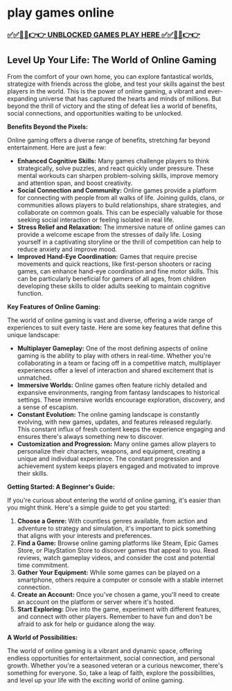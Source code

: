 # play games online

### [✅✅🔴🔴👉👉 UNBLOCKED GAMES PLAY HERE ✅✅🔴🔴👉👉](https://topstoryindia.com)

##  Level Up Your Life: The World of Online Gaming

From the comfort of your own home, you can explore fantastical worlds, strategize with friends across the globe, and test your skills against the best players in the world. This is the power of online gaming, a vibrant and ever-expanding universe that has captured the hearts and minds of millions. But beyond the thrill of victory and the sting of defeat lies a world of benefits, social connections, and opportunities waiting to be unlocked.

**Benefits Beyond the Pixels:**

Online gaming offers a diverse range of benefits, stretching far beyond entertainment. Here are just a few:

* **Enhanced Cognitive Skills:**  Many games challenge players to think strategically, solve puzzles, and react quickly under pressure. These mental workouts can sharpen problem-solving skills, improve memory and attention span, and boost creativity. 
* **Social Connection and Community:** Online games provide a platform for connecting with people from all walks of life. Joining guilds, clans, or communities allows players to build relationships, share strategies, and collaborate on common goals. This can be especially valuable for those seeking social interaction or feeling isolated in real life.
* **Stress Relief and Relaxation:**  The immersive nature of online games can provide a welcome escape from the stresses of daily life.  Losing yourself in a captivating storyline or the thrill of competition can help to reduce anxiety and improve mood.
* **Improved Hand-Eye Coordination:** Games that require precise movements and quick reactions, like first-person shooters or racing games, can enhance hand-eye coordination and fine motor skills. This can be particularly beneficial for gamers of all ages, from children developing these skills to older adults seeking to maintain cognitive function.

**Key Features of Online Gaming:**

The world of online gaming is vast and diverse, offering a wide range of experiences to suit every taste. Here are some key features that define this unique landscape:

* **Multiplayer Gameplay:**  One of the most defining aspects of online gaming is the ability to play with others in real-time. Whether you're collaborating in a team or facing off in a competitive match, multiplayer experiences offer a level of interaction and shared excitement that is unmatched.
* **Immersive Worlds:**  Online games often feature richly detailed and expansive environments, ranging from fantasy landscapes to historical settings. These immersive worlds encourage exploration, discovery, and a sense of escapism.
* **Constant Evolution:**  The online gaming landscape is constantly evolving, with new games, updates, and features released regularly. This constant influx of fresh content keeps the experience engaging and ensures there's always something new to discover.
* **Customization and Progression:**  Many online games allow players to personalize their characters, weapons, and equipment, creating a unique and individual experience. The constant progression and achievement system keeps players engaged and motivated to improve their skills.

**Getting Started: A Beginner's Guide:**

If you're curious about entering the world of online gaming, it's easier than you might think. Here's a simple guide to get you started:

1. **Choose a Genre:**  With countless genres available, from action and adventure to strategy and simulation, it's important to pick something that aligns with your interests and preferences. 
2. **Find a Game:**  Browse online gaming platforms like Steam, Epic Games Store, or PlayStation Store to discover games that appeal to you. Read reviews, watch gameplay videos, and consider the cost and potential time commitment.
3. **Gather Your Equipment:**  While some games can be played on a smartphone, others require a computer or console with a stable internet connection. 
4. **Create an Account:**  Once you've chosen a game, you'll need to create an account on the platform or server where it's hosted.
5. **Start Exploring:**  Dive into the game, experiment with different features, and connect with other players. Remember to have fun and don't be afraid to ask for help or guidance along the way.

**A World of Possibilities:**

The world of online gaming is a vibrant and dynamic space, offering endless opportunities for entertainment, social connection, and personal growth. Whether you're a seasoned veteran or a curious newcomer, there's something for everyone. So, take a leap of faith, explore the possibilities, and level up your life with the exciting world of online gaming. 
